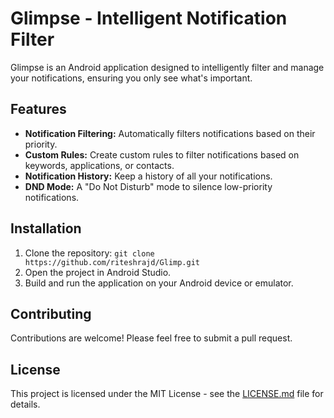 # Glimpse - Intelligent Notification Filter

Glimpse is an Android application designed to intelligently filter and manage your notifications, ensuring you only see what's important.

## Features

- **Notification Filtering:** Automatically filters notifications based on their priority.
- **Custom Rules:** Create custom rules to filter notifications based on keywords, applications, or contacts.
- **Notification History:** Keep a history of all your notifications.
- **DND Mode:** A "Do Not Disturb" mode to silence low-priority notifications.

## Installation

1.  Clone the repository: `git clone https://github.com/riteshrajd/Glimp.git`
2.  Open the project in Android Studio.
3.  Build and run the application on your Android device or emulator.

## Contributing

Contributions are welcome! Please feel free to submit a pull request.

## License

This project is licensed under the MIT License - see the [LICENSE.md](LICENSE.md) file for details.